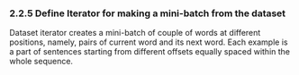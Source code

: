 ### 2.2.5 Define Iterator for making a mini-batch from the dataset

Dataset iterator creates a mini-batch of couple of words at different positions, namely, pairs of current word and its next word. Each example is a part of sentences starting from different offsets equally spaced within the whole sequence.
